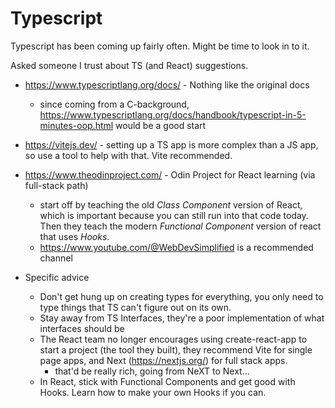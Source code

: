 # Typescript

Typescript has been coming up fairly often.  Might be time to look in to it.

Asked someone I trust about TS (and React) suggestions.


* https://www.typescriptlang.org/docs/ - Nothing like the original docs
  - since coming from a C-background, https://www.typescriptlang.org/docs/handbook/typescript-in-5-minutes-oop.html would be a good start
* https://vitejs.dev/ - setting up a TS app is more complex than a JS
  app, so use a tool to help with that. Vite recommended.

* https://www.theodinproject.com/ - Odin Project for React learning (via full-stack path)
  - start off by teaching the old _Class Component_ version of React,
    which is important because you can still run into that code
    today. Then they teach the modern _Functional Component_ version of
    react that uses _Hooks_.
  - https://www.youtube.com/@WebDevSimplified is a recommended channel

* Specific advice
  - Don't get hung up on creating types for everything, you only need
    to type things that TS can't figure out on its own.
  - Stay away from TS Interfaces, they're a poor implementation of
    what interfaces should be
  - The React team no longer encourages using create-react-app to
    start a project (the tool they built), they recommend Vite for
    single page apps, and Next (https://nextjs.org/) for full stack
    apps.
    * that'd be really rich, going from NeXT to Next...
  - In React, stick with Functional Components and get good with
    Hooks. Learn how to make your own Hooks if you can.

